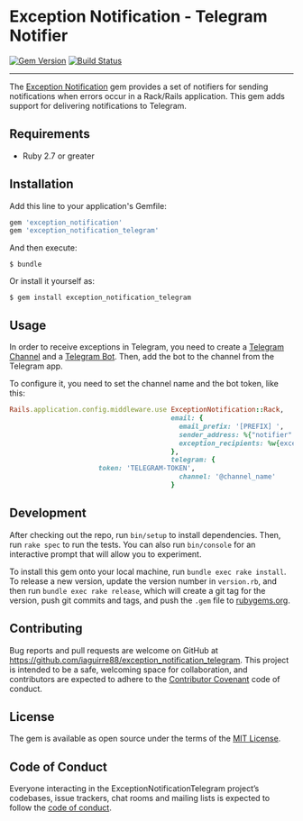 # Exception Notification - Telegram Notifier

[![Gem Version](https://badge.fury.io/rb/exception_notification_telegram.svg)](https://badge.fury.io/rb/exception_notification_telegram)
[![Build Status](https://github.com/iaguirre88/exception_notification_telegram/actions/workflows/ruby.yml/badge.svg)](https://github.com/iaguirre88/exception_notification_telegram/actions/workflows/ruby.yml)


---

The [Exception Notification](https://github.com/smartinez87/exception_notification) gem provides a set of notifiers for sending notifications when errors occur in a Rack/Rails application. This gem adds support for delivering notifications to Telegram.

## Requirements
* Ruby 2.7 or greater

## Installation

Add this line to your application's Gemfile:

```ruby
gem 'exception_notification'
gem 'exception_notification_telegram'
```

And then execute:

    $ bundle

Or install it yourself as:

    $ gem install exception_notification_telegram

## Usage
In order to receive exceptions in Telegram, you need to create a [Telegram Channel](https://telegram.org/tour/channels) and a [Telegram Bot](https://core.telegram.org/bots). Then, add the bot to the channel from the Telegram app.

To configure it, you need to set the channel name and the bot token, like this:

```ruby
Rails.application.config.middleware.use ExceptionNotification::Rack,
                                        email: {
                                          email_prefix: '[PREFIX] ',
                                          sender_address: %{"notifier" <notifier@example.com>},
                                          exception_recipients: %w{exceptions@example.com}
                                        },
                                        telegram: {
					  token: 'TELEGRAM-TOKEN',
                                          channel: '@channel_name'
                                        }
```


## Development

After checking out the repo, run `bin/setup` to install dependencies. Then, run `rake spec` to run the tests. You can also run `bin/console` for an interactive prompt that will allow you to experiment.

To install this gem onto your local machine, run `bundle exec rake install`. To release a new version, update the version number in `version.rb`, and then run `bundle exec rake release`, which will create a git tag for the version, push git commits and tags, and push the `.gem` file to [rubygems.org](https://rubygems.org).

## Contributing

Bug reports and pull requests are welcome on GitHub at https://github.com/iaguirre88/exception_notification_telegram. This project is intended to be a safe, welcoming space for collaboration, and contributors are expected to adhere to the [Contributor Covenant](http://contributor-covenant.org) code of conduct.

## License

The gem is available as open source under the terms of the [MIT License](https://opensource.org/licenses/MIT).

## Code of Conduct

Everyone interacting in the ExceptionNotificationTelegram project’s codebases, issue trackers, chat rooms and mailing lists is expected to follow the [code of conduct](https://github.com/iaguirre88/exception_notification_telegram/blob/master/CODE_OF_CONDUCT.md).
